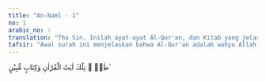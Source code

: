 ```yaml
---
title: "An-Naml - 1"
no: 1
arabic_no: ١
translation: "Tha Sin. Inilah ayat-ayat Al-Qur'an, dan Kitab yang jelas,"
tafsir: "Awal surah ini menjelaskan bahwa Al-Qur'an adalah wahyu Allah yang diturunkan kepada Nabi Muhammad, nabi dan rasul yang terakhir. Ayat-ayat Al-Qur'an diturunkan melalui perantaraan malaikat Jibril.\n\nAyat-ayat ini memberikan penjelasan dan keterangan bagi orang yang berpikir bahwa Al-Qur'an benar-benar kitab yang diturunkan Allah kepada Nabi Muhammad. Ia bukan kata-kata tipuan atau hasil rekayasa Nabi Muhammad, dan bukan pula ciptaan salah seorang makhluk Allah. Manusia dan jin tidak mungkin dapat membuat Al-Qur'an atau menyamainya, meskipun keduanya bekerja sama untuk itu.\n\nMaksud dari kalimat \"Kitab yang menjelaskan\" adalah Al-Qur'an. Dalam ayat ini berkumpul dua nama dari Al-Qur'an itu, yaitu \"Al-Qur'an\" (yang dibaca) dan \"al-Kitab\" (yang dituliskan). Dua buah nama yang mempunyai arti dan maksud yang sama. Dalam ayat yang lain, Allah berfirman:\n\nAlif Lam Ra. (Surah) ini adalah (sebagian dari) ayat-ayat Kitab (yang sempurna) yaitu (ayat-ayat) Al-Qur'an yang memberi penjelasan. (al-hijr/15: 1)\n\nAyat-ayat Al-Qur'an memberi penjelasan tentang arti ayat-ayatnya, karena di dalamnya terdapat ayat-ayat yang saling menjelaskan. Maksudnya ialah ada ayat yang membahas satu persoalan secara rinci dan menjelaskan maksud ayat lain yang mengandung persoalan yang sama, tetapi turun secara global. Ayat-ayat Al-Qur'an juga memberi penjelasan tentang tujuan-tujuan penurunannya, seperti hukum-hukum yang terkait dengan halal dan haram, janji dan ancaman, serta perintah dan larangan. Kesemuanya itu dijadikan pedoman hidup di dunia sebagai jalan mencapai kebahagiaan hidup di akhirat kelak."
---
```


طٰسۤ ۚ تِلْكَ اٰيٰتُ الْقُرْاٰنِ وَكِتَابٍ مُّبِيْنٍ ۙ 
